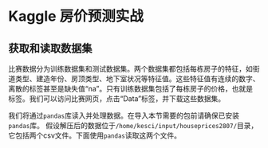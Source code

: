 # Kaggle 房价预测实战



## 获取和读取数据集

比赛数据分为训练数据集和测试数据集。两个数据集都包括每栋房子的特征，如街道类型、建造年份、房顶类型、地下室状况等特征值。这些特征值有连续的数字、离散的标签甚至是缺失值“na”。只有训练数据集包括了每栋房子的价格，也就是标签。我们可以访问比赛网页，点击“Data”标签，并下载这些数据集。

我们将通过`pandas`库读入并处理数据。在导入本节需要的包前请确保已安装`pandas`库。
假设解压后的数据位于`/home/kesci/input/houseprices2807/`目录，它包括两个csv文件。下面使用`pandas`读取这两个文件。